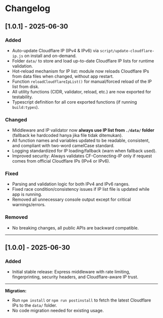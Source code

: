 # Changelog

## [1.0.1] - 2025-06-30

### Added
- Auto-update Cloudflare IP (IPv4 & IPv6) via `script/update-cloudflare-ip.js` on install and on-demand.
- Folder `data/` to store and load up-to-date Cloudflare IP lists for runtime validation.
- Hot-reload mechanism for IP list: module now reloads Cloudflare IPs from data files when changed, without app restart.
- Function `reloadCloudflareIpList()` for manual/forced reload of the IP list from disk.
- All utility functions (CIDR, validator, reload, etc.) are now exported for testability.
- Typescript definition for all core exported functions (if running `build:types`).

### Changed
- Middleware and IP validator now **always use IP list from `./data/` folder** (fallback ke hardcoded hanya jika file tidak ditemukan).
- All function names and variables updated to be readable, consistent, and compliant with two-word camelCase standard.
- Logging standardized for IP loading/fallback (warn when fallback used).
- Improved security: Always validates CF-Connecting-IP only if request comes from official Cloudflare IPs (IPv4 or IPv6).

### Fixed
- Parsing and validation logic for both IPv4 and IPv6 ranges.
- Fixed race condition/consistency issues if IP list file is updated while app is running.
- Removed all unnecessary console output except for critical warnings/errors.

### Removed
- No breaking changes, all public APIs are backward compatible.

---

## [1.0.0] - 2025-06-30

### Added
- Initial stable release: Express middleware with rate limiting, fingerprinting, security headers, and Cloudflare-aware IP trust.

---

**Migration:**  
- Run `npm install` or `npm run postinstall` to fetch the latest Cloudflare IPs to the `data/` folder.
- No code migration needed for existing usage.